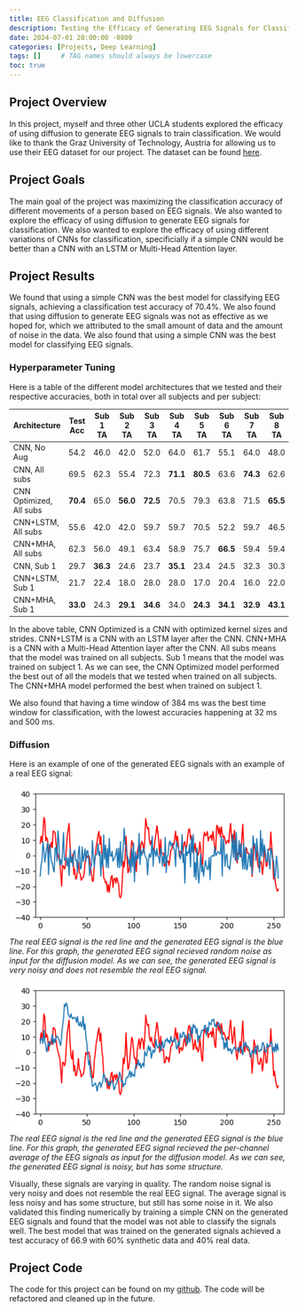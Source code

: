 ```yaml
---
title: EEG Classification and Diffusion
description: Testing the Efficacy of Generating EEG Signals for Classification
date: 2024-07-01 20:00:00 -0800
categories: [Projects, Deep Learning]
tags: []     # TAG names should always be lowercase
toc: true
---
```


## Project Overview

In this project, myself and three other UCLA students explored the efficacy of using diffusion to generate EEG signals to train classification. We would like to thank the Graz University of Technology, Austria for allowing us to use their EEG dataset for our project. The dataset can be found [here](https://www.bbci.de/competition/iv/).

## Project Goals

The main goal of the project was maximizing the classification accuracy of different movements of a person based on EEG signals. We also wanted to explore the efficacy of using diffusion to generate EEG signals for classification. We also wanted to explore the efficacy of using different variations of CNNs for classification, specificially if a simple CNN would be better than a CNN with an LSTM or Multi-Head Attention layer.

## Project Results

We found that using a simple CNN was the best model for classifying EEG signals, achieving a classification test accuracy of 70.4%. We also found that using diffusion to generate EEG signals was not as effective as we hoped for, which we attributed to the small amount of data and the amount of noise in the data. We also found that using a simple CNN was the best model for classifying EEG signals. 

### Hyperparameter Tuning

Here is a table of the different model architectures that we tested and their respective accuracies, both in total over all subjects and per subject:

| Architecture | Test Acc | Sub 1 TA | Sub 2 TA | Sub 3 TA | Sub 4 TA | Sub 5 TA | Sub 6 TA | Sub 7 TA | Sub 8 TA | Sub 9 TA |
|-------------------------------------|----------|----------|----------|----------|----------|----------|----------|----------|----------|----------|
| CNN, No Aug                         | 54.2     | 46.0     | 42.0     | 52.0     | 64.0     | 61.7     | 55.1     | 64.0     | 48.0     | 55.3     |
| CNN, All subs                       | 69.5     | 62.3     | 55.4     | 72.3     | **71.1** | **80.5** | 63.6     | **74.3** | 62.6     | 76.9     |
| CNN Optimized, All subs                   | **70.4** | 65.0     | **56.0** | **72.5** | 70.5     | 79.3     | 63.8     | 71.5     | **65.5** | **78.8** |
| CNN+LSTM, All subs                  | 55.6     | 42.0     | 42.0     | 59.7     | 59.7     | 70.5     | 52.2     | 59.7     | 46.5     | 69.0     |
| CNN+MHA, All subs                   | 62.3     | 56.0     | 49.1     | 63.4     | 58.9     | 75.7     | **66.5** | 59.4     | 59.4     | 67.8     |
| CNN, Sub 1                          | 29.7     | **36.3** | 24.6     | 23.7     | **35.1** | 23.4     | 24.5     | 32.3     | 30.3     | 35.0     |
| CNN+LSTM, Sub 1                     | 21.7     | 22.4     | 18.0     | 28.0     | 28.0     | 17.0     | 20.4     | 16.0     | 22.0     | 25.5     |
| CNN+MHA, Sub 1                      | **33.0** | 24.3     | **29.1** | **34.6** | 34.0     | **24.3** | **34.1** | **32.9** | **43.1** | **41.6** |

In the above table, CNN Optimized is a CNN with optimized kernel sizes and strides. CNN+LSTM is a CNN with an LSTM layer after the CNN. CNN+MHA is a CNN with a Multi-Head Attention layer after the CNN. All subs means that the model was trained on all subjects. Sub 1 means that the model was trained on subject 1. As we can see, the CNN Optimized model performed the best out of all the models that we tested when trained on all subjects. The CNN+MHA model performed the best when trained on subject 1.

We also found that having a time window of 384 ms was the best time window for classification, with the lowest accuracies happening at 32 ms and 500 ms.

### Diffusion

Here is an example of one of the generated EEG signals with an example of a real EEG signal:

![Noise EEG Signal](/assets/eeg/random_noise.png)
_The real EEG signal is the red line and the generated EEG signal is the blue line. For this graph, the generated EEG signal recieved random noise as input for the diffusion model. As we can see, the generated EEG signal is very noisy and does not resemble the real EEG signal._

![Average EEG Signal](/assets/eeg/average.png)
_The real EEG signal is the red line and the generated EEG signal is the blue line. For this graph, the generated EEG signal recieved the per-channel average of the EEG signals as input for the diffusion model. As we can see, the generated EEG signal is noisy, but has some structure._

Visually, these signals are varying in quality. The random noise signal is very noisy and does not resemble the real EEG signal. The average signal is less noisy and has some structure, but still has some noise in it. We also validated this finding numerically by training a simple CNN on the generated EEG signals and found that the model was not able to classify the signals well. The best model that was trained on the generated signals achieved a test accuracy of 66.9 with 60% synthetic data and 40% real data.

## Project Code

The code for this project can be found on my [github](https://github.com/GlitchImmunity/EEG-Diffusion). The code will be refactored and cleaned up in the future.